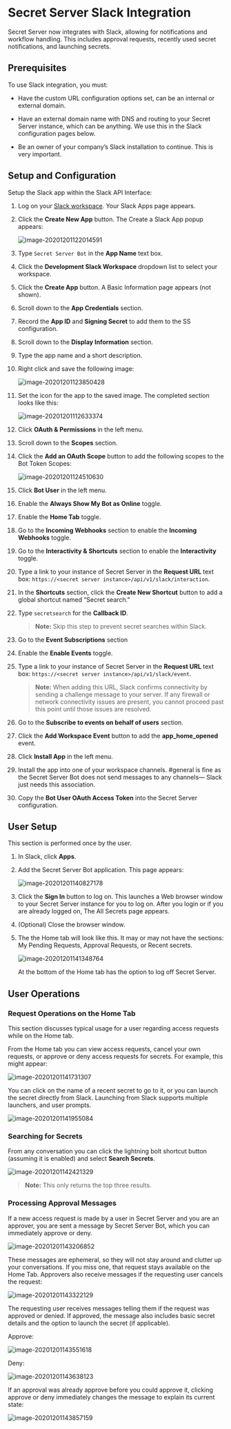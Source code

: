 [title]: # "Secret Server Slack Integration"
[tags]: # "Slack,Integration"
[priority]: # "1000"

# Secret Server Slack Integration

Secret Server now integrates with Slack, allowing for notifications and workflow handling. This includes approval requests, recently used secret notifications, and launching secrets. 

## Prerequisites

To use Slack integration, you must:

- Have the custom URL configuration options set, can be an internal or external domain.

- Have an external domain name with DNS and routing to your Secret Server instance, which can be anything. We use this in the Slack configuration pages below.
- Be an owner of your company’s Slack installation to continue. This is very important.

## Setup and Configuration

Setup the Slack app within the Slack API Interface:

1. Log on your [Slack workspace](https://api.slack.com/app). Your Slack Apps page appears.

2. Click the **Create New App** button. The Create a Slack App popup appears:

   ![image-20201201122014591](images/image-20201201122014591.png)

2. Type `Secret Server Bot` in the **App Name** text box.

2. Click the **Development Slack Workspace** dropdown list to select your workspace.

2. Click the **Create App** button. A Basic Information page appears (not shown).

2. Scroll down to the **App Credentials** section.

2. Record the **App ID** and **Signing Secret** to add them to the SS configuration. 

2. Scroll down to the **Display Information** section.

2. Type the app name and a short description.

2. Right click and save the following image:

   ![image-20201201123850428](images/image-20201201123850428.png)

2. Set the icon for the app to the saved image. The completed section looks like this:

   ![image-20201201112633374](images/image-20201201112633374.png)

2. Click **OAuth & Permissions** in the left menu.

2. Scroll down to the **Scopes** section.

2. Click the **Add an OAuth Scope** button to add the following scopes to the Bot Token Scopes:

   ![image-20201201124510630](images/image-20201201124510630.png)

2. Click **Bot User** in the left menu.

2. Enable the **Always Show My Bot as Online** toggle.

2. Enable the **Home Tab** toggle.

2. Go to the **Incoming Webhooks** section to enable the **Incoming Webhooks** toggle.

2. Go to the **Interactivity & Shortcuts** section to enable the **Interactivity** toggle.

2. Type a link to your instance of Secret Server in the **Request URL** text box: `https://<secret server instance>/api/v1/slack/interaction`.

2. In the **Shortcuts** section, click the **Create New Shortcut** button to add a global shortcut named “Secret search."

2. Type `secretsearch` for the **Callback ID**.

   > **Note:** Skip this step to prevent secret searches within Slack.

2. Go to the **Event Subscriptions** section

2. Enable the **Enable Events** toggle.

2. Type a link to your instance of Secret Server in the **Request URL** text box: `https://<secret server instance>/api/v1/slack/event`.

   > **Note:** When adding this URL, Slack confirms connectivity by sending a challenge message to your server. If any firewall or network connectivity issues are present, you cannot proceed past this point until those issues are resolved.

2. Go to the **Subscribe to events on behalf of users** section.

2. Click the **Add Workspace Event** button to add the **app_home_opened** event.

2. Click **Install App** in the left menu.

2. Install the app into one of your workspace channels. #general is fine as the Secret Server Bot does not send messages to any channels— Slack just needs this association. 

2. Copy the **Bot User OAuth Access Token** into the Secret Server configuration.

## User Setup

This section is performed once by the user.

1. In Slack, click **Apps**.

1. Add the Secret Server Bot application. This page appears:

   ![image-20201201140827178](images/image-20201201140827178.png)

1. Click the **Sign In** button to log on. This launches a Web browser window to your Secret Server instance for you to log on. After you login or if you are already logged on, The All Secrets page appears.

1. (Optional) Close the browser window.

1. The the Home tab will look like this. It may or may not have the sections: My Pending Requests, Approval Requests, or Recent secrets.

   ![image-20201201141348764](images/image-20201201141348764.png)

   At the bottom of the Home tab has the option to log off Secret Server.

## User Operations

### Request Operations on the Home Tab

This section discusses typical usage for a user regarding access requests while on the Home tab.

From the Home tab you can view access requests, cancel your own requests, or approve or deny access requests for secrets. For example, this might appear:

![image-20201201141731307](images/image-20201201141731307.png)

You can click on the name of a recent secret to go to it, or you can launch the secret directly from Slack. Launching from Slack supports multiple launchers, and user prompts.

![image-20201201141955084](images/image-20201201141955084.png) 

### Searching for Secrets

From any conversation you can click the lightning bolt shortcut button (assuming it is enabled) and select **Search Secrets**. 

![image-20201201142421329](images/image-20201201142421329.png)

> **Note:** This only returns the top three results.

### Processing Approval Messages

If a new access request is made by a user in Secret Server and you are an approver, you are sent a message by Secret Server Bot, which you can immediately approve or deny. 

![image-20201201143206852](images/image-20201201143206852.png)

These messages are ephemeral, so they will not stay around and clutter up your conversations. If you miss one, that request stays available on the Home Tab.
Approvers also receive messages if the requesting user cancels the request:

![image-20201201143322129](images/image-20201201143322129.png)

The requesting user receives messages telling them if the request was approved or denied. If approved, the message also includes basic secret details and the option to launch the secret (if applicable).

Approve:

![image-20201201143551618](images/image-20201201143551618.png) 

Deny:

![image-20201201143638123](images/image-20201201143638123.png) 

If an approval was already approve before you could approve it, clicking approve or deny immediately changes the message to explain its current state:

![image-20201201143857159](images/image-20201201143857159.png) 